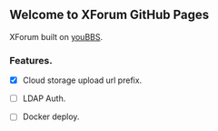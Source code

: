 ## Welcome to XForum GitHub Pages

XForum built on [youBBS](https://www.youbbs.org).

### Features.
- [x] Cloud storage upload url prefix.
- [ ] LDAP Auth.
- [ ] Docker deploy.

